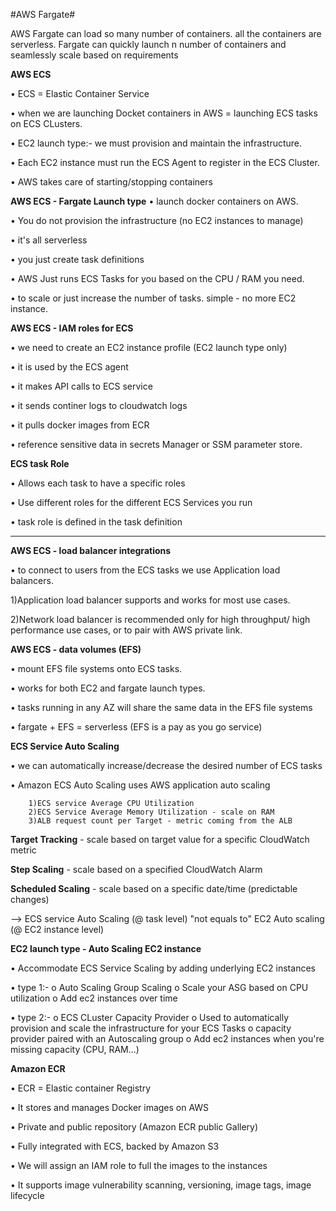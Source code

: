 #AWS Fargate#

AWS Fargate can load so many number of containers. all the containers are serverless.
Fargate can quickly launch n number of containers and seamlessly scale based on requirements

**AWS ECS**

•	ECS = Elastic Container Service

•	when we are launching Docket containers in AWS = launching ECS tasks on ECS CLusters.

•	EC2 launch type:- we must provision and maintain the infrastructure.

•	Each EC2 instance must run the ECS Agent to register in the ECS Cluster.

•	AWS takes care of starting/stopping containers


**AWS ECS - Fargate Launch type**
•	launch docker containers on AWS.

•	You do not provision the infrastructure (no EC2 instances to manage)

•	it's all serverless

•	you just create task definitions

•	AWS Just runs ECS Tasks for you based on the CPU / RAM you need.

•	to scale or just increase the number of tasks. simple - no more EC2 instance.

**AWS ECS - IAM roles for ECS**

•	we need to create an EC2 instance profile (EC2 launch type only)

•	it is used by the ECS agent

•	it makes API calls to ECS service

•	it sends continer logs to cloudwatch logs

•	it pulls docker images from ECR

•	reference sensitive data in secrets Manager or SSM parameter store.

**ECS task Role**

•	Allows each task to have a specific roles

•	Use different roles for the different ECS Services you run

•	task role is defined in the task definition
****

**AWS ECS - load balancer integrations**

•	to connect to users from the ECS tasks we use Application load balancers.

1)Application load balancer supports and works for most use cases.

2)Network load balancer is recommended only for high throughput/ high performance use cases, or to pair with AWS private link.


**AWS ECS - data volumes (EFS)**

•	mount EFS file systems onto ECS tasks.

•	works for both EC2 and fargate launch types.

•	tasks running in any AZ will share the same data in the EFS file systems

•	fargate + EFS = serverless (EFS is a pay as you go service)

**ECS Service Auto Scaling**

•	we can automatically increase/decrease the desired number of ECS tasks

•	Amazon ECS Auto Scaling uses AWS application auto scaling

        1)ECS service Average CPU Utilization
        2)ECS Service Average Memory Utilization - scale on RAM
        3)ALB request count per Target - metric coming from the ALB


**Target Tracking** - scale based on target value for a specific CloudWatch metric

**Step Scaling** - scale based on a specified CloudWatch Alarm

**Scheduled Scaling** - scale based on a specific date/time (predictable changes)

--> ECS service Auto Scaling (@ task level) "not equals to" EC2 Auto scaling (@ EC2 instance level)

**EC2 launch type - Auto Scaling EC2 instance**

•	Accommodate ECS Service Scaling by adding underlying EC2 instances

•	type 1:-
o	Auto Scaling Group Scaling
o	Scale your ASG based on CPU utilization
o	Add ec2 instances over time
 
•	type 2:-
o	ECS CLuster Capacity Provider
o	Used to automatically provision and scale the infrastructure for your ECS Tasks
o	capacity provider paired with an Autoscaling group
o	Add ec2 instances when you're missing capacity (CPU, RAM...)

**Amazon ECR**

•	ECR = Elastic container Registry

•	It stores and manages Docker images on AWS

•	Private and public repository (Amazon ECR public Gallery)

•	Fully integrated with ECS, backed by Amazon S3

•	We will assign an IAM role to full the images to the instances

•	It supports image vulnerability scanning, versioning, image tags, image lifecycle

